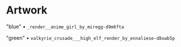 # Artwork 

"blue"   • `_render__anime_girl_by_miregg-d9m6fta`

"green"  • `valkyrie_crusade___high_elf_render_by_ennaliese-d8xwb5p`

